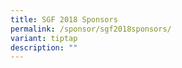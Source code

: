 ```yaml
---
title: SGF 2018 Sponsors
permalink: /sponsor/sgf2018sponsors/
variant: tiptap
description: ""
---
```

